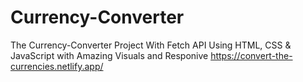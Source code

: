 # Currency-Converter
The Currency-Converter Project With Fetch API Using HTML, CSS &amp; JavaScript with Amazing Visuals and Responive 
https://convert-the-currencies.netlify.app/
